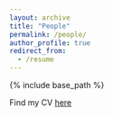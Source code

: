 ```yaml
---
layout: archive
title: "People"
permalink: /people/
author_profile: true
redirect_from:
  - /resume
---
```


{% include base_path %}

Find my CV [here](https://jgrembi.github.io/files/JA_Grembi_CV.pdf)

<!-- <iframe src="/files/CV/JA_Grembi_CV.pdf" width="100%" height="500" frameborder="no" border="0" marginwidth="0" marginheight="0"></iframe> --->
